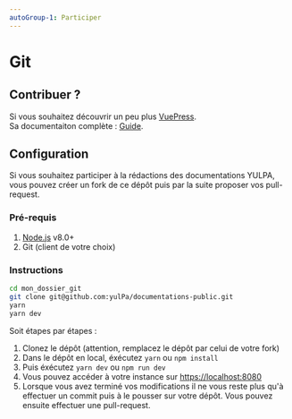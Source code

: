 ```yaml
---
autoGroup-1: Participer
---
```


# Git

## Contribuer ?

Si vous souhaitez découvrir un peu plus
[VuePress](https://vuepress.vuejs.org/).  
Sa documentaiton complète : [Guide](https://vuepress.vuejs.org/guide/).


## Configuration

Si vous souhaitez participer à la rédactions des documentations YULPA,
vous pouvez créer un fork de ce dépôt puis par la suite proposer vos
pull-request.

### Pré-requis

1. [Node.js](https://nodejs.org/en/) v8.0+
2. Git (client de votre choix)

### Instructions

```sh
cd mon_dossier_git
git clone git@github.com:yulPa/documentations-public.git 
yarn
yarn dev
```

Soit étapes par étapes :

1. Clonez le dépôt (attention, remplacez le dépôt par celui de votre
   fork)
2. Dans le dépôt en local, éxécutez `yarn` ou `npm install`
3. Puis éxécutez `yarn dev` ou `npm run dev`
4. Vous pouvez accéder à votre instance sur
   [https://localhost:8080](https://localhost:8080)
5. Lorsque vous avez terminé vos modifications il ne vous reste plus
   qu'à effectuer un commit puis à le pousser sur votre dépôt. Vous
   pouvez ensuite effectuer une pull-request.
